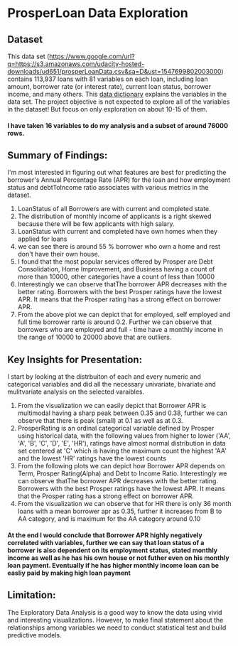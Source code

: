 # ProsperLoan Data Exploration

## Dataset

This data set (https://www.google.com/url?q=https://s3.amazonaws.com/udacity-hosted-downloads/ud651/prosperLoanData.csv&sa=D&ust=1547699802003000)
contains 113,937 loans with 81 variables on each loan, including loan amount, 
borrower rate (or interest rate), current loan status, borrower income, and many others.
This [data dictionary](https://docs.google.com/spreadsheets/d/1gDyi_L4UvIrLTEC6Wri5nbaMmkGmLQBk-Yx3z0XDEtI/edit?usp=sharing) explains the 
variables in the data set.
The project objective is not expected to explore all of the variables in the dataset! But focus on only exploration on about 10-15 of them.
#### I have taken 16 variables to do my analysis and a subset of around 76000 rows.


## Summary of Findings:
I'm most interested in figuring out what features are best for predicting the borrower's Annual Percentage Rate (APR) for the loan and how employment status and debtToIncome ratio associates with various metrics in the dataset. 
1. LoanStatus of all Borrowers are with current and completed state.
2. The distribution of monthly income of applicants is a right skewed because there will be few applicants with high salary. 
3. LoanStatus with current and completed have own homes when they applied for loans
4. we can see there is around 55 % borrower who own a home and rest don't have their own house.
5. I found that the most popular services offered by Prosper are Debt Consolidation, Home Improvement, and Business having a count of more than 10000, other categories have a count of less than 10000
6. Interestingly we can observe thatThe borrower APR decreases with the better rating. Borrowers with the best Prosper ratings have the lowest APR. It means that the Prosper rating has a strong effect on borrower APR. 
7. From the above plot we can depict that for employed, self employed and full time borrower rarte is around 0.2. Further we can observe that borrowers who are employed and full - time have a monthly income in the range of 10000 to 20000 above that are outliers.

## Key Insights for Presentation:
I start by looking at the distrbuiton of each and every numeric and categorical variables and did all the necessary univariate, bivariate and
mulitvariate analysis on the selected varaibles.
1. From the visualization we can easily depict that Borrower APR is multimodal having a sharp peak between 0.35 and 0.38, further we can observe that there is peak (small) at 0.1 as well as at 0.3.
2. ProsperRating is an ordinal categorical variable defined by Prosper using historical data, with the following values from higher to lower ('AA', 'A', 'B', 'C', 'D', 'E', 'HR'), ratings have almost normal distribution in data set centered at 'C' which is having the maximum count the highest 'AA' and the lowest 'HR' ratings have the lowest counts
3. From the following plots we can depict how Borrower APR depends on Term, Prosper Rating(Alpha) and Debt to Income Ratio. Interestingly we can observe thatThe borrower APR decreases with the better rating. Borrowers with the best Prosper ratings have the lowest APR. It means that the Prosper rating has a strong effect on borrower APR.
4. From the visualization we can observe that for HR there is only 36 month loans with a mean borrower apr as 0.35, further it increases from B to AA category, and is maximum for the AA category around 0.10 
#### At the end I would conclude that Borrower APR highly negatively correlated with variables, further we can say that loan status of a borrower is also dependent on its employment status, stated monthly income as well as he has his own house or not futher even on his monthly loan payment. Eventually if he has higher monthly income loan can be easliy paid by making high loan payment

## Limitation:
The Exploratory Data Analysis is a good way to know the data using vivid and interesting visualizations. However, to make final statement about the  relationships among variables we need to conduct statistical test and  build predictive models.


```python

```
